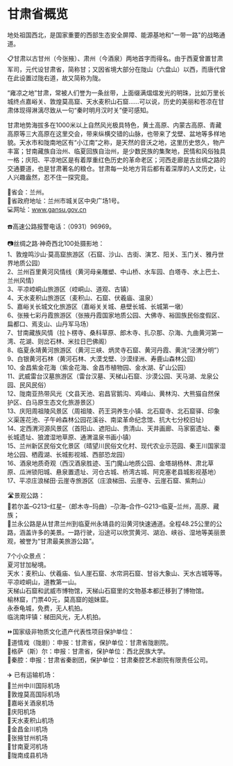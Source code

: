 # 甘肃省概览  
地处祖国西北，是国家重要的西部生态安全屏障、能源基地和“一带一路"的战略通道。  

📋甘肃以古甘州（今张掖）、肃州（今酒泉）两地首字而得名。由于西夏曾置甘肃军司，元代设甘肃省，简称甘；又因省境大部分在陇山（六盘山）以西，而唐代曾在此设置过陇右道，故又简称为陇。  

“雍凉之地”甘肃，常被人们誉为一条丝带，上面缀满熠熠发光的明珠，比如万里长城终点嘉峪关、敦煌莫高窟、天水麦积山石窟……可以说，历史的美丽和苍凉在甘肃体现得淋漓尽致从一句“秦时明月汉时关”便可感知。  

甘肃地势海拔多在1000米以上自然风光极具特色，黄土高原、内蒙古高原、青藏高原等三大高原在这里交会，带来纵横交错的山脉，也带来了戈壁、盆地等多样地貌。天水市和陇南地区有“小江南”之称，是天然的音沃之地，这里历史悠久，物产丰富；甘南藏族自治州、临夏回族自治州，是少数民族的集聚地，民情和风俗独具一格；庆阳、平凉地区是有着厚重红色历史的革命老区；河西走廊是古丝绸之路的交通要道，也是甘肃著名的粮仓。甘肃每一处地方背后都有着深厚的人文历史，让人兴趣盎然，忍不住一探究竟。  

🏢省会：兰州。  
📍省政府地址：兰州市城关区中央广场1号。  
💻网址：<a href="http://www.gansu.gov.cn" target="_blank">www.gansu.gov.cn</a>  

☎️高速公路报警电话：（0931）96969。  

📷丝绸之路·神奇西北100处摄影地：  
1、敦煌鸣沙山·莫高窟旅游区（石窟、沙山、古街、演艺、阳关、玉门关、雅丹世界地质公园）  
2、兰州百里黄河风情线（黄河母亲雕塑、中山桥、水车园、白塔寺、水上巴士、兰州风情）  
3、平凉崆峒山旅游区（崆峒山、道观、古镇）  
4、天水麦积山旅游区（麦积山、石窟、伏羲庙、温泉）  
5、嘉峪关长城文化旅游区（嘉峪关关城、悬壁长城、长城第一墩）  
6、张掖七彩丹霞旅游区（张掖丹霞国家地质公园、大佛寺、裕固族民俗度假区、扁都口、焉支山、山丹军马场）  
7、甘南藏族风情（拉卜楞寺、桑科草原、郎木寺、扎尕那、尕海、九曲黄河第一湾、花湖、则岔石林、米拉日巴佛阁）  
8、临夏永靖黄河旅游区（黄河三峡、炳灵寺石窟、黄河丹霞、黄洮“泾渭分明”）  
9、白银黄河石林（黄河石林、大漠戈壁、沙漠绿洲、寿鹿山森林公园）  
10、金昌紫金花海（紫金花海、金昌市植物园、金水湖、矿山公园）  
11、武威雷台汉墓旅游区（雷台汉墓、天梯山石窟、沙漠公园、天马湖、龙泉公园、民风民俗）  
12、陇南亚热带风光（文县天池、宕昌官鹅沟、鸡峰山、黄林沟、大熊猫自然保护区、白马原生态文化旅游景区）  
13、庆阳周祖陵风景区（周祖陵、药王洞养生小镇、北石窟寺、北石窟驿、印象义渠莲花池、子午岭森林公园花溪谷、南梁革命纪念馆、抗大七分校旧址）  
14、定西渭河源风景区（首阳山、遮阳山、贵清山、天井画廊、马家窑遗址、秦长城遗址、狼渡湿地草原、通渭温泉书画小镇）  
15、兰州新区民俗文化景区（晴望川民俗文化村、现代农业示范园、秦王川国家湿地公园、栖霞湖、长城影视城、西部恐龙园）  
16、酒泉地质奇观（西汉酒泉胜迹、玉门魔山地质公园、金塔胡杨林、肃北草原、瓜洲锁阳城、悬泉置遗址、河仓古城、桥湾古城、阿克塞老县城影视基地）  
17、平凉庄浪梯田·云崖寺旅游区（庄浪梯田、云崖寺、云崖石窟、紫荆山）  

🛣️景观公路：  
🔸若尔盖–G213–红星–（郎木寺–玛曲）–尕海–合作–G213–临夏–兰州，高原、藏族；  
🔸兰永公路是从甘肃兰州到临夏州永靖县的沿黄河快速通道。全程48.25公里的公路，涵盖许多的美景。一路行驶，沿途可以欣赏黄河、湖泊、峡谷、湿地等美丽景观，被誉为“甘肃最美旅游公路”。  

7个小众景点：  
夏河甘加秘境。  
天水：麦积山、伏羲庙、仙人崖石窟、水帘洞石窟、甘谷大象山、天水古城等等。  
平凉崆峒山，道教第一山。  
天梯山石窟和武威市博物馆，天梯山石窟里的文物基本都迁移到了博物馆。  
榆林窟，门票40元，莫高窟的姐妹窟。  
永泰龟城，免费，无人机拍。  
临洮南坪镇：梯田风光，无人机拍。  

⏩国家级非物质文化遗产代表性项目保护单位：  
🔸道情戏（陇剧）：申报：甘肃省，保护单位：甘肃省陇剧院。  
🔸格萨（斯）尔：申报：甘肃省，保护单位：西北民族大学。  
🔸秦腔：申报：甘肃省秦剧团，保护单位：甘肃秦腔艺术剧院有限责任公司。  

✈️ 已有运输机场：  
🔸兰州中川国际机场  
🔸敦煌莫高国际机场  
🔸嘉峪关酒泉机场  
🔸庆阳机场  
🔸天水麦积山机场  
🔸金昌金川机场  
🔸张掖甘州机场  
🔸甘南夏河机场  
🔸陇南成县机场  

